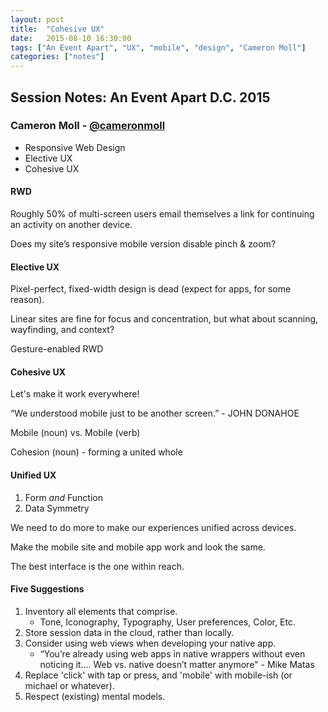 ```yaml
---
layout: post
title:  "Cohesive UX"
date:   2015-08-10 16:30:00
tags: ["An Event Apart", "UX", "mobile", "design", "Cameron Moll"]
categories: ["notes"]
---
```


## Session Notes: An Event Apart D.C. 2015


### Cameron Moll - [@cameronmoll]

- Responsive Web Design
- Elective UX
- Cohesive UX


#### RWD
Roughly 50% of multi-screen users email themselves a link for continuing an activity on another device.

Does my site’s responsive mobile version disable pinch & zoom?


#### Elective UX
Pixel-perfect, fixed-width design is dead (expect for apps, for some reason).

Linear sites are fine for focus and concentration, but what about scanning, wayfinding, and context?

Gesture-enabled RWD


#### Cohesive UX
Let's make it work everywhere!

“We understood mobile just to be another screen.” - JOHN DONAHOE

Mobile (noun) vs. Mobile (verb)

Cohesion (noun) - forming a united whole


#### Unified UX
1. Form *and* Function
2. Data Symmetry

We need to do more to make our experiences unified across devices.

Make the mobile site and mobile app work and look the same.

The best interface is the one within reach.

#### Five Suggestions
1. Inventory all elements that comprise.
    - Tone, Iconography, Typography, User preferences, Color, Etc.
2. Store session data in the cloud, rather than locally.
3. Consider using web views when developing your native app.
    - “You’re already using web apps in native wrappers without even noticing it…. Web vs. native doesn’t matter anymore" - Mike Matas
4. Replace 'click' with tap or press, and 'mobile' with mobile-ish (or michael or whatever).
5. Respect (existing) mental models.




[@cameronmoll]:http://twitter.com/cameronmoll